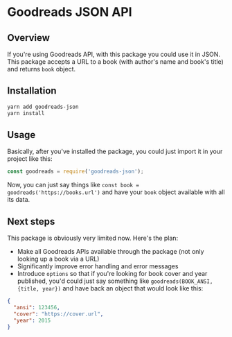 # Goodreads JSON API

## Overview

If you're using Goodreads API, with this package you could use it in JSON. This package accepts a URL to a book (with author's name and book's title) and returns `book` object.

## Installation

```bash
yarn add goodreads-json
yarn install
```

## Usage

Basically, after you've installed the package, you could just import it in your project like this:

```javascript
const goodreads = require('goodreads-json');
```

Now, you can just say things like `const book = goodreads('https://books.url')` and have your `book` object available with all its data.

## Next steps

This package is obviously very limited now. Here's the plan:

- Make all Goodreads APIs available through the package (not only looking up a book via a URL)
- Significantly improve error handling and error messages
- Introduce `options` so that if you're looking for book cover and year published, you'd could just say something like `goodreads(BOOK_ANSI, {title, year})` and have back an object that would look like this:

```json
{
  "ansi": 123456,
  "cover": "https://cover.url",
  "year": 2015
}
```
